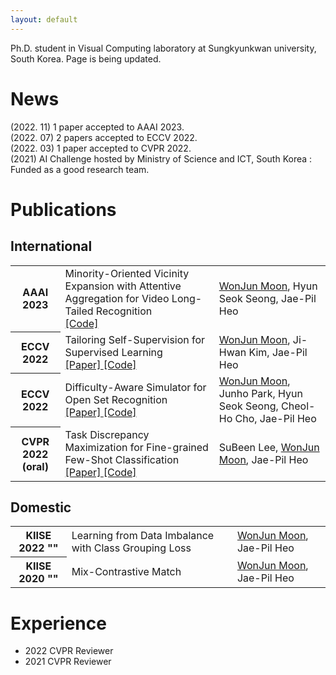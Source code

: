 ```yaml
---
layout: default
---
```

Ph.D. student in Visual Computing laboratory at Sungkyunkwan university, South Korea.
Page is being updated.

# News

(2022. 11) 1 paper accepted to AAAI 2023.
<br>
(2022. 07) 2 papers accepted to ECCV 2022.
<br>
(2022. 03) 1 paper accepted to CVPR 2022.
<br>
(2021) AI Challenge hosted by Ministry of Science and ICT, South Korea : Funded as a good research team.

# Publications

## International
<table class="table table-sm table-borderless">
<tr>
<th scope="row"> AAAI 2023 </th>
<td> Minority-Oriented Vicinity Expansion with Attentive Aggregation for Video Long-Tailed Recognition 
<br> <a href="https://github.com/wjun0830/MOVE" target="_blank" rel="noopener noreferrer"> [Code] </a>
</td>
<td> <u>WonJun Moon</u>, Hyun Seok Seong, Jae-Pil Heo </td>
</tr>

<tr>
<th scope="row"> ECCV 2022 </th>
<td> Tailoring Self-Supervision for Supervised Learning 
<br> 
<a href="https://www.ecva.net/papers/eccv_2022/papers_ECCV/papers/136850342.pdf" target="_blank" rel="noopener noreferrer"> [Paper] </a>
<a href="https://github.com/wjun0830/Localizable-Rotation" target="_blank" rel="noopener noreferrer"> [Code] </a>
</td>
<td> <u>WonJun Moon</u>, Ji-Hwan Kim, Jae-Pil Heo </td>
</tr>

<tr>
<th scope="row"> ECCV 2022 </th>
<td> Difficulty-Aware Simulator for Open Set Recognition 
<br> 
<a href="https://www.ecva.net/papers/eccv_2022/papers_ECCV/papers/136850360.pdf" target="_blank" rel="noopener noreferrer"> [Paper] </a>
<a href="https://github.com/wjun0830/Difficulty-Aware-Simulator" target="_blank" rel="noopener noreferrer"> [Code] </a>
</td>
<td> <u>WonJun Moon</u>, Junho Park, Hyun Seok Seong, Cheol-Ho Cho, Jae-Pil Heo </td>
</tr>


<tr>
<th scope="row"> CVPR 2022 (<b>oral</b>) </th>
<td> Task Discrepancy Maximization for Fine-grained Few-Shot Classification 
<br> 
<a href="https://openaccess.thecvf.com/content/CVPR2022/html/Lee_Task_Discrepancy_Maximization_for_Fine-Grained_Few-Shot_Classification_CVPR_2022_paper.html" target="_blank" rel="noopener noreferrer"> [Paper] </a>
<a href="https://github.com/leesb7426/CVPR2022-Task-Discrepancy-Maximization-for-Fine-grained-Few-Shot-Classification" target="_blank" rel="noopener noreferrer"> [Code] </a>
</td>
<td> SuBeen Lee, <u>WonJun Moon</u>, Jae-Pil Heo </td>
</tr>
</table>


## Domestic

<table class="table table-sm table-borderless">

<tr>
<th scope="row"> KIISE 2022 "" </th>
<td> Learning from Data Imbalance with Class Grouping Loss
</td>
<td> <u>WonJun Moon</u>, Jae-Pil Heo </td>
</tr>

<tr>
<th scope="row"> KIISE 2020 "" </th>
<td> Mix-Contrastive Match
</td>
<td> <u>WonJun Moon</u>, Jae-Pil Heo </td>
</tr>
</table>

# Experience

* 2022 CVPR Reviewer
* 2021 CVPR Reviewer


